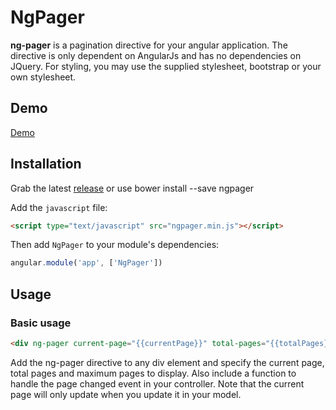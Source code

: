 # NgPager
**ng-pager** is a pagination directive for your angular application. The directive is only dependent on AngularJs and has no dependencies on JQuery. For styling, you may use the supplied stylesheet, bootstrap or your own stylesheet.


## Demo

[Demo](http://pontjho.github.io/ngpager/demo.html)

## Installation

Grab the latest [release](https://github.com/pontjho/ngpager) or use
bower install --save ngpager

Add the `javascript` file:

```html
<script type="text/javascript" src="ngpager.min.js"></script>
```

Then add `NgPager` to your module's dependencies:

```javascript
angular.module('app', ['NgPager'])
```

## Usage

### Basic usage

```html
<div ng-pager current-page="{{currentPage}}" total-pages="{{totalPages}}" max-pages-to-display="{{maxPagesToDisplay}}" page-changed="paged(pageNum)"></div>
```
Add the ng-pager directive to any div element and specify the current page, total pages and maximum pages to display. Also include a function to handle the page changed event in your controller. Note that the current page will only update when you update it in your model.
